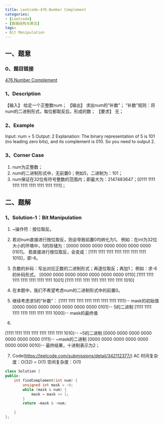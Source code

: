 ```yaml
---
title: Leetcode-476.Number Complement
categories: 
- [Leetcode]
- [数据结构与算法]
tags: 
- Bit Manipulation
---
```


## 一、题意

### 0、题目链接
[476.Number Complement](https://leetcode.com/problems/number-complement/)

### 1、Description
【输入】
给定一个正整数num；
【输出】
求出num的“补数”；
“补数”规则：将num的二进制形式，每位都取反后，形成的数；
【要求】
无；

### 2、Example
Input: num = 5
Output: 2
Explanation: The binary representation of 5 is 101 (no leading zero bits), and its complement is 010. So you need to output 2.

<!-- more -->

### 3、Corner Case
1. num为正整数；
2. num的二进制形式中，无前置0；例如5，二进制为：101；
3. num保证在32位有符号整数的范围内；即最大为：2147483647；[0111 1111 1111 1111 1111 1111 1111 1111]；

## 二、题解

### 1、Solution-1：Bit Manipulation
1. ~操作符：按位取反。

2. 若对num直接进行按位取反，则会导致前置0均转化为1。
例如：在int为32位大小的环境中，5的存储为：[0000 0000 0000 0000 0000 0000 0000 0101]。
若直接进行按位取反，会变成：[1111 1111 1111 1111 1111 1111 1111 1010]，即-6。

3. 负数的补码：写出对应正数的二进制形式；再逐位取反；再加1；
例如：求-6的补码形式。
[0000 0000 0000 0000 0000 0000 0000 0110]
[1111 1111 1111 1111 1111 1111 1111 1001]
[1111 1111 1111 1111 1111 1111 1111 1010]

4. 在本题中，我们不希望考虑num的二进制形式中的前置0。

5. 继续考虑求5的“补数”：
[1111 1111 1111 1111 1111 1111 1111 1111]-- mask的初始值
[0000 0000 0000 0000 0000 0000 0000 0101]-- 5的二进制
[1111 1111 1111 1111 1111 1111 1111 1000]-- mask的最终值

6. 
[1111 1111 1111 1111 1111 1111 1111 1010]-- ~5的二进制
[0000 0000 0000 0000 0000 0000 0000 0111]-- ~mask的二进制
[0000 0000 0000 0000 0000 0000 0000 0010]-- 最终结果，十进制表示为2；

7. Code(https://leetcode.com/submissions/detail/342112377/)
AC
时间复杂度：O(32) = O(1)
空间复杂度：O(1)
```C++
class Solution {
public:
    int findComplement(int num) {
        unsigned int mask = ~0;
        while (mask & num) {
            mask = mask << 1;
        }
        return ~mask & ~num;
        
    }
};
```

